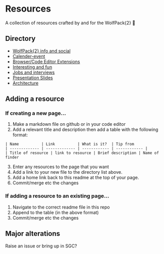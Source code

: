 # Resources

A collection of resources crafted by and for the WolfPack{2} 🐺

## Directory

* [WolfPack{2} info and social](./directory/wolfpack{2}.md)
* [Calender-event](./directory/calendar-events.md)
* [Browser/Code Editor Extensions](./directory/extensions.md)
* [Interesting and fun](./directory/interesting.md)
* [Jobs and interviews](./directory/jobs.md)
* [Presentation Slides](./directory/slides.md)
* [Architecture](./directory/architecture.md)


## Adding a resource

### If creating a new page...
1. Make a markdown file on github or in your code editor
2. Add a relevant title and description then add a table with the following format:

```
| Name          | Link          | What is it?  | Tip from
| ------------- | ------------- | ------------ | ------------ |
| Title of resource | link to resource | Brief description | Name of finder
```

3. Enter any resources to the page that you want
4. Add a link to your new file to the directory list above.
5. Add a home link back to this readme at the top of your page. 
6. Commit/merge etc the changes


### If adding a resource to an existing page...
1. Navigate to the correct readme file in this repo
2. Append to the table (in the above format)
3. Commit/merge etc the changes

## Major alterations

Raise an issue or bring up in SGC?





 
 
 
  





  




